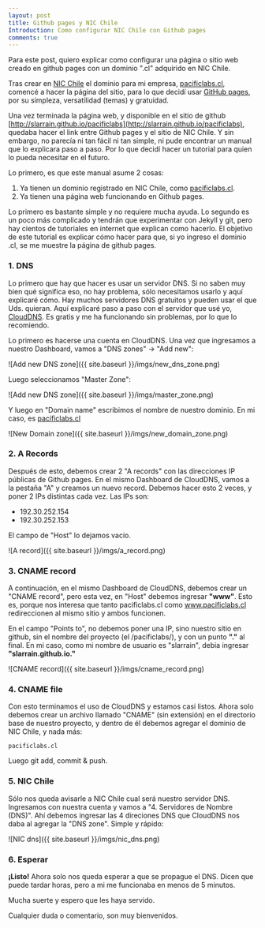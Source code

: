```yaml
---
layout: post
title: Github pages y NIC Chile
Introduction: Como configurar NIC Chile con Github pages
comments: true
---
```

Para este post, quiero explicar como configurar una página o sitio web creado en github pages con un dominio ".cl" adquirido en NIC Chile.


Tras crear en [NIC Chile](http://nic.cl) el dominio para mi empresa, [pacificlabs.cl](http://pacificlabs.cl), comencé a hacer la página del sitio, para lo que decidí usar [GitHub pages](https://pages.github.com/), por su simpleza, versatilidad (temas) y gratuidad.

Una vez terminada la página web, y disponible en el sitio de github [http://slarrain.github.io/pacificlabs](http://slarrain.github.io/pacificlabs), quedaba hacer el link entre Github pages y el sitio de NIC Chile. Y sin embargo, no parecía ni tan fácil ni tan simple, ni pude encontrar un manual que lo explicara paso a paso. Por lo que decidí hacer un tutorial para quien lo pueda necesitar en el futuro.

Lo primero, es que este manual asume 2 cosas:

1. Ya tienen un dominio registrado en NIC Chile, como [pacificlabs.cl](http://pacificlabs.cl).
2. Ya tienen una página web funcionando en Github pages.

Lo primero es bastante simple y no requiere mucha ayuda. Lo segundo es un poco más complicado y tendrán que experimentar con Jekyll y git, pero hay cientos de tutoriales en internet que explican como hacerlo. El objetivo de este tutorial es explicar cómo hacer para que, si yo ingreso el dominio .cl, se me muestre la página de github pages.

### 1. DNS

Lo primero que hay que hacer es usar un servidor DNS. Si no saben muy bien qué significa eso, no hay problema, sólo necesitamos usarlo y aquí explicaré cómo. Hay muchos servidores DNS gratuitos y pueden usar el que Uds. quieran. Aquí explicaré paso a paso con el servidor que usé yo, [CloudDNS](https://www.cloudns.net/). Es gratis y me ha funcionando sin problemas, por lo que lo recomiendo.

Lo primero es hacerse una cuenta en CloudDNS. Una vez que ingresamos a nuestro Dashboard, vamos a "DNS zones" -> "Add new":

![Add new DNS zone]({{ site.baseurl }}/imgs/new_dns_zone.png)


Luego seleccionamos "Master Zone":

![Add new DNS zone]({{ site.baseurl }}/imgs/master_zone.png)


Y luego en "Domain name" escribimos el nombre de nuestro dominio. En mi caso, es [pacificlabs.cl](http://pacificlabs.cl)

![New Domain zone]({{ site.baseurl }}/imgs/new_domain_zone.png)

### 2. A Records

Después de esto, debemos crear 2 "A records" con las direcciones IP públicas de Github pages.
En el mismo Dashboard de CloudDNS, vamos a la pestaña "A" y creamos un nuevo record. Debemos hacer esto 2 veces, y poner 2 IPs distintas cada vez. Las IPs son:
- 192.30.252.154
- 192.30.252.153

El campo de "Host" lo dejamos vacío.

![A record]({{ site.baseurl }}/imgs/a_record.png)

### 3. CNAME record

A continuación, en el mismo Dashboard de CloudDNS, debemos crear un "CNAME record", pero esta vez, en "Host" debemos ingresar __"www"__. Esto es, porque nos interesa que tanto pacificlabs.cl como www.pacificlabs.cl redireccionen al mismo sitio y ambos funcionen.

En el campo "Points to", no debemos poner una IP, sino nuestro sitio en github, sin el nombre del proyecto (el /pacificlabs/), y con un punto __"."__ al final. En mi caso, como mi nombre de usuario es "slarrain", debia ingresar __"slarrain.github.io."__

![CNAME record]({{ site.baseurl }}/imgs/cname_record.png)

### 4. CNAME file

Con esto terminamos el uso de CloudDNS y estamos casi listos. Ahora solo debemos crear un archivo llamado "CNAME" (sin extensión) en el directorio base de nuestro proyecto, y dentro de él debemos agregar el dominio de NIC Chile, y nada más:

`pacificlabs.cl`

Luego git add, commit & push.

### 5. NIC Chile

Sólo nos queda avisarle a NIC Chile cual será nuestro servidor DNS. Ingresamos con nuestra cuenta y vamos a "4. Servidores de Nombre (DNS)". Ahí debemos ingresar las 4 direciones DNS que CloudDNS nos daba al agregar la "DNS zone". Simple y rápido:

![NIC dns]({{ site.baseurl }}/imgs/nic_dns.png)

### 6. Esperar

__¡Listo!__ Ahora solo nos queda esperar a que se propague el DNS. Dicen que puede tardar horas, pero a mi me funcionaba en menos de 5 minutos.

Mucha suerte y espero que les haya servido.

Cualquier duda o comentario, son muy bienvenidos.

[//]: # (Buena parte de la información fue sacada de -como no- stackoverflow: http://stackoverflow.com/questions/9082499/custom-domain-for-github-project-pages)
